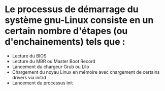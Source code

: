# **Le processus de démarrage du système gnu-Linux consiste en un certain nombre d'étapes (ou d'enchainements) tels que :**
* Lecture du BIOS
* Lecture du MBR ou Master Boot Record
* Lancement du chargeur Grub ou Lilo
* Chargement du noyau Linux en mémoire avec chargement de certains drivers via initrd
* Lancement du processus init
